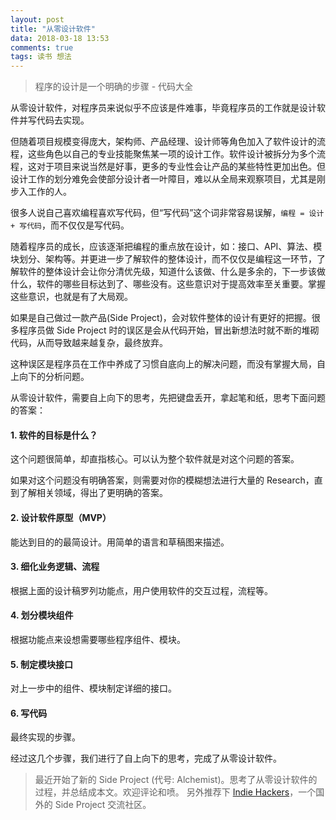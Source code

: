```yaml
---
layout: post
title: "从零设计软件"
data: 2018-03-18 13:53
comments: true
tags: 读书 想法
---
```


> 程序的设计是一个明确的步骤 - 代码大全

从零设计软件，对程序员来说似乎不应该是件难事，毕竟程序员的工作就是设计软件并写代码去实现。

但随着项目规模变得庞大，架构师、产品经理、设计师等角色加入了软件设计的流程，这些角色以自己的专业技能聚焦某一项的设计工作。软件设计被拆分为多个流程，这对于项目来说当然是好事，更多的专业性会让产品的某些特性更加出色。但设计工作的划分难免会使部分设计者一叶障目，难以从全局来观察项目，尤其是刚步入工作的人。

很多人说自己喜欢编程喜欢写代码，但“写代码”这个词非常容易误解，`编程 = 设计 + 写代码`，而不仅仅是写代码。

随着程序员的成长，应该逐渐把编程的重点放在设计，如：接口、API、算法、模块划分、架构等。并更进一步了解软件的整体设计，而不仅仅是编程这一环节，了解软件的整体设计会让你分清优先级，知道什么该做、什么是多余的，下一步该做什么，软件的哪些目标达到了、哪些没有。这些意识对于提高效率至关重要。掌握这些意识，也就是有了大局观。

如果是自己做过一款产品(Side Project)，会对软件整体的设计有更好的把握。很多程序员做 Side Project 时的误区是会从代码开始，冒出新想法时就不断的堆砌代码，从而导致越来越复杂，最终放弃。

这种误区是程序员在工作中养成了习惯自底向上的解决问题，而没有掌握大局，自上向下的分析问题。

从零设计软件，需要自上向下的思考，先把键盘丢开，拿起笔和纸，思考下面问题的答案：

#### 1. 软件的目标是什么？

这个问题很简单，却直指核心。可以认为整个软件就是对这个问题的答案。

如果对这个问题没有明确答案，则需要对你的模糊想法进行大量的 Research，直到了解相关领域，得出了更明确的答案。

#### 2. 设计软件原型（MVP）

能达到目的的最简设计。用简单的语言和草稿图来描述。

#### 3. 细化业务逻辑、流程

根据上面的设计稿罗列功能点，用户使用软件的交互过程，流程等。

#### 4. 划分模块组件

根据功能点来设想需要哪些程序组件、模块。

#### 5. 制定模块接口

对上一步中的组件、模块制定详细的接口。

#### 6. 写代码

最终实现的步骤。

经过这几个步骤，我们进行了自上向下的思考，完成了从零设计软件。

> 最近开始了新的 Side Project (代号: Alchemist)。思考了从零设计软件的过程，并总结成本文。欢迎评论和喷。
> 另外推荐下 [Indie Hackers](https://www.indiehackers.com)，一个国外的 Side Project 交流社区。
